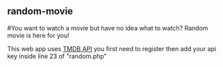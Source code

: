## random-movie
#You want to watch a movie but have no idea what to watch? Random movie is here for you!

This web app uses [TMDB API](https://developers.themoviedb.org/4/getting-started) you first need to register then add your api key inside line 23 of "random.php"
